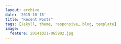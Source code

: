 ```yaml
---
layout: archive
date: '2015-10-15'
title: "Recent Posts"
tags: [Jekyll, theme, responsive, blog, template]
image:
  feature: 20141021-065902.jpg
---
```

